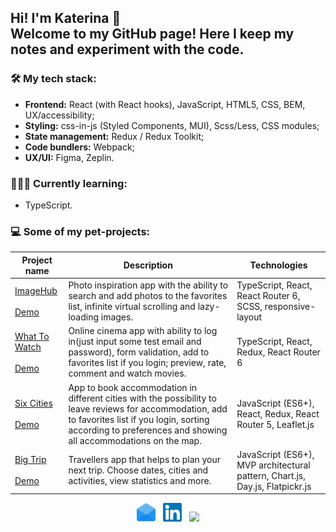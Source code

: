 <h2 align="left">Hi! I'm Katerina 👋<br>
Welcome to my GitHub page! Here I keep my notes and experiment with the code.
</h2>

### 🛠 My tech stack:

- **Frontend:** React (with React hooks), JavaScript, HTML5, CSS, BEM, UX/accessibility;
- **Styling:** css-in-js (Styled Components, MUI), Scss/Less, CSS modules;
- **State management:** Redux / Redux Toolkit;
- **Code bundlers:** Webpack;
- **UX/UI:** Figma, Zeplin.

### 👩🏻‍🎓 Currently learning:
- TypeScript.

### 💻 Some of my pet-projects:

| Project name        | Description          | Technologies  |
| ------------- | ------------- | ----- |
| [ImageHub](https://github.com/katareena/imagehub)<br><br>[Demo](https://imagehub.vercel.app/) | Photo inspiration app with the ability to search and add photos to the favorites list, infinite virtual scrolling and lazy-loading images. | TypeScript, React, React Router 6, SCSS, responsive-layout |
| [What To Watch](https://github.com/katareena/1018255-what-to-watch-10)<br><br>[Demo](https://1018255-what-to-watch-10.vercel.app/) | Online cinema app with ability to log in(just input some test email and password), form validation, add to favorites list if you login; preview, rate, comment and watch movies. | TypeScript, React, Redux, React Router 6 |
| [Six Cities](https://github.com/katareena/six-cities)<br><br>[Demo](https://six-cities-rho.vercel.app/) | App to book accommodation in different cities with the possibility to leave reviews for accommodation, add to favorites list if you login, sorting according to preferences and showing all accommodations on the map. | JavaScript (ES6+), React, Redux, React Router 5, Leaflet.js |
| [Big Trip](https://github.com/katareena/1018255-big-trip-16)<br><br>[Demo](https://katareena.github.io/1018255-big-trip-16/) | Travellers app that helps to plan your next trip. Choose dates, cities and activities, view statistics and more. | JavaScript (ES6+), MVP architectural pattern, Chart.js, Day.js, Flatpickr.js |

<p align="center">
<a href="mailto:w10160177@gmail.com"><img height="30" src="https://raw.githubusercontent.com//katareena/katareena/master/003-email.svg"></a>&nbsp;&nbsp;
<a href="https://www.linkedin.com/in/ekaterina-reznikova/"><img height="30" src="https://raw.githubusercontent.com//katareena/katareena/master/001-linkedin.svg"></a>&nbsp;&nbsp;
<a href="https://www.codewars.com/users/katareena/"><img height="30" src="https://www.codewars.com/users/katareena/badges/micro"></a>
</p>
